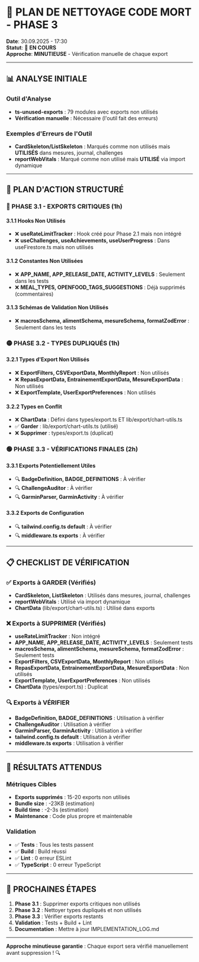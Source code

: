 # 🧹 PLAN DE NETTOYAGE CODE MORT - PHASE 3

**Date**: 30.09.2025 - 17:30  
**Statut**: 🔄 **EN COURS**  
**Approche**: **MINUTIEUSE** - Vérification manuelle de chaque export

---

## 📊 ANALYSE INITIALE

### Outil d'Analyse
- **ts-unused-exports** : 79 modules avec exports non utilisés
- **Vérification manuelle** : Nécessaire (l'outil fait des erreurs)

### Exemples d'Erreurs de l'Outil
- **CardSkeleton/ListSkeleton** : Marqués comme non utilisés mais **UTILISÉS** dans mesures, journal, challenges
- **reportWebVitals** : Marqué comme non utilisé mais **UTILISÉ** via import dynamique

---

## 🎯 PLAN D'ACTION STRUCTURÉ

### 🔴 PHASE 3.1 - EXPORTS CRITIQUES (1h)

#### 3.1.1 Hooks Non Utilisés
- ❌ **useRateLimitTracker** : Hook créé pour Phase 2.1 mais non intégré
- ❌ **useChallenges, useAchievements, useUserProgress** : Dans useFirestore.ts mais non utilisés

#### 3.1.2 Constantes Non Utilisées
- ❌ **APP_NAME, APP_RELEASE_DATE, ACTIVITY_LEVELS** : Seulement dans les tests
- ❌ **MEAL_TYPES, OPENFOOD_TAGS_SUGGESTIONS** : Déjà supprimés (commentaires)

#### 3.1.3 Schémas de Validation Non Utilisés
- ❌ **macrosSchema, alimentSchema, mesureSchema, formatZodError** : Seulement dans les tests

### 🟡 PHASE 3.2 - TYPES DUPLIQUÉS (1h)

#### 3.2.1 Types d'Export Non Utilisés
- ❌ **ExportFilters, CSVExportData, MonthlyReport** : Non utilisés
- ❌ **RepasExportData, EntrainementExportData, MesureExportData** : Non utilisés
- ❌ **ExportTemplate, UserExportPreferences** : Non utilisés

#### 3.2.2 Types en Conflit
- ❌ **ChartData** : Défini dans types/export.ts ET lib/export/chart-utils.ts
- ✅ **Garder** : lib/export/chart-utils.ts (utilisé)
- ❌ **Supprimer** : types/export.ts (duplicat)

### 🟢 PHASE 3.3 - VÉRIFICATIONS FINALES (2h)

#### 3.3.1 Exports Potentiellement Utiles
- 🔍 **BadgeDefinition, BADGE_DEFINITIONS** : À vérifier
- 🔍 **ChallengeAuditor** : À vérifier
- 🔍 **GarminParser, GarminActivity** : À vérifier

#### 3.3.2 Exports de Configuration
- 🔍 **tailwind.config.ts default** : À vérifier
- 🔍 **middleware.ts exports** : À vérifier

---

## 📋 CHECKLIST DE VÉRIFICATION

### ✅ Exports à GARDER (Vérifiés)
- **CardSkeleton, ListSkeleton** : Utilisés dans mesures, journal, challenges
- **reportWebVitals** : Utilisé via import dynamique
- **ChartData** (lib/export/chart-utils.ts) : Utilisé dans exports

### ❌ Exports à SUPPRIMER (Vérifiés)
- **useRateLimitTracker** : Non intégré
- **APP_NAME, APP_RELEASE_DATE, ACTIVITY_LEVELS** : Seulement tests
- **macrosSchema, alimentSchema, mesureSchema, formatZodError** : Seulement tests
- **ExportFilters, CSVExportData, MonthlyReport** : Non utilisés
- **RepasExportData, EntrainementExportData, MesureExportData** : Non utilisés
- **ExportTemplate, UserExportPreferences** : Non utilisés
- **ChartData** (types/export.ts) : Duplicat

### 🔍 Exports à VÉRIFIER
- **BadgeDefinition, BADGE_DEFINITIONS** : Utilisation à vérifier
- **ChallengeAuditor** : Utilisation à vérifier
- **GarminParser, GarminActivity** : Utilisation à vérifier
- **tailwind.config.ts default** : Utilisation à vérifier
- **middleware.ts exports** : Utilisation à vérifier

---

## 🎯 RÉSULTATS ATTENDUS

### Métriques Cibles
- **Exports supprimés** : 15-20 exports non utilisés
- **Bundle size** : -23KB (estimation)
- **Build time** : -2-3s (estimation)
- **Maintenance** : Code plus propre et maintenable

### Validation
- ✅ **Tests** : Tous les tests passent
- ✅ **Build** : Build réussi
- ✅ **Lint** : 0 erreur ESLint
- ✅ **TypeScript** : 0 erreur TypeScript

---

## 🚀 PROCHAINES ÉTAPES

1. **Phase 3.1** : Supprimer exports critiques non utilisés
2. **Phase 3.2** : Nettoyer types dupliqués et non utilisés
3. **Phase 3.3** : Vérifier exports restants
4. **Validation** : Tests + Build + Lint
5. **Documentation** : Mettre à jour IMPLEMENTATION_LOG.md

---

**Approche minutieuse garantie** : Chaque export sera vérifié manuellement avant suppression ! 🔍
